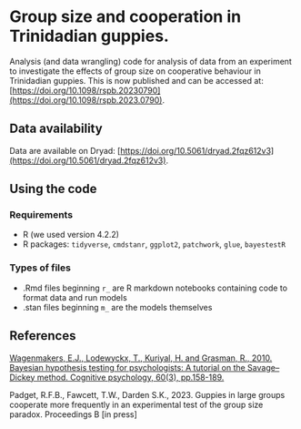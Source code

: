 # Group size and cooperation in Trinidadian guppies.

Analysis (and data wrangling) code for analysis of data from an experiment to investigate the effects of group size on cooperative behaviour in Trinidadian guppies. This is now published and can be accessed at: [https://doi.org/10.1098/rspb.20230790](https://doi.org/10.1098/rspb.2023.0790).

## Data availability
Data are available on Dryad: [https://doi.org/10.5061/dryad.2fqz612v3](https://doi.org/10.5061/dryad.2fqz612v3).

## Using the code
### Requirements
* R (we used version 4.2.2)
* R packages: `tidyverse`, `cmdstanr`, `ggplot2`, `patchwork`, `glue`, `bayestestR`

### Types of files
* .Rmd files beginning `r_` are R markdown notebooks containing code to format data and run models
* .stan files beginning `m_` are the models themselves

## References
[Wagenmakers, E.J., Lodewyckx, T., Kuriyal, H. and Grasman, R., 2010. Bayesian hypothesis testing for psychologists: A tutorial on the Savage–Dickey method. Cognitive psychology, 60(3), pp.158-189.](chrome-extension://efaidnbmnnnibpcajpcglclefindmkaj/https://www.ejwagenmakers.com/2010/WagenmakersEtAlCogPsy2010.pdf)

Padget, R.F.B., Fawcett, T.W., Darden S.K., 2023. Guppies in large groups cooperate more frequently in an experimental test of the group size paradox. Proceedings B [in press]
